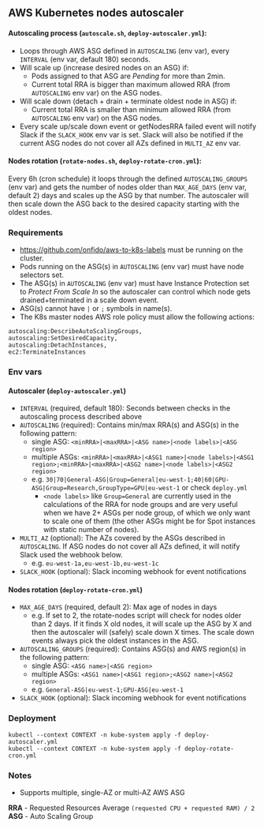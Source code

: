 ## AWS Kubernetes nodes autoscaler

#### Autoscaling process (`autoscale.sh`, `deploy-autoscaler.yml`):
- Loops through AWS ASG defined in `AUTOSCALING` (env var), every `INTERVAL` (env var, default 180) seconds.
- Will scale up (increase desired nodes on an ASG) if:
  - Pods assigned to that ASG are _Pending_ for more than 2min.
  - Current total RRA is bigger than maximum allowed RRA (from `AUTOSCALING` env var) on the ASG nodes.
- Will scale down (detach + drain + terminate oldest node in ASG) if:
  - Current total RRA is smaller than minimum allowed RRA (from `AUTOSCALING` env var) on the ASG nodes.
- Every scale up/scale down event or getNodesRRA failed event will notify Slack if the `SLACK_HOOK` env var is set.
Slack will also be notified if the current ASG nodes do not cover all AZs defined in `MULTI_AZ` env var.

#### Nodes rotation (`rotate-nodes.sh`, `deploy-rotate-cron.yml`):
Every 6h (cron schedule) it loops through the defined `AUTOSCALING_GROUPS` (env var) and gets the number of nodes older than `MAX_AGE_DAYS` (env var, default 2) days and scales up the ASG by that number. The autoscaler will then scale down the ASG back to the desired capacity starting with the oldest nodes.

### Requirements

- https://github.com/onfido/aws-to-k8s-labels must be running on the cluster.
- Pods running on the ASG(s) in `AUTOSCALING` (env var) must have node selectors set.
- The ASG(s) in `AUTOSCALING` (env var) must have Instance Protection set to _Protect From Scale In_ so the autoscaler can control which node gets drained+terminated in a scale down event.
- ASG(s) cannot have `|` or `;` symbols in name(s).
- The K8s master nodes AWS role policy must allow the following actions:
```
autoscaling:DescribeAutoScalingGroups,
autoscaling:SetDesiredCapacity,
autoscaling:DetachInstances,
ec2:TerminateInstances
```

### Env vars

#### Autoscaler (`deploy-autoscaler.yml`)
- `INTERVAL` (required, default 180): Seconds between checks in the autoscaling process described above
- `AUTOSCALING` (required): Contains min/max RRA(s) and ASG(s) in the following pattern:
  - single ASG: `<minRRA>|<maxRRA>|<ASG name>|<node labels>|<ASG region>`
  - multiple ASGs: `<minRRA>|<maxRRA>|<ASG1 name>|<node labels>|<ASG1 region>;<minRRA>|<maxRRA>|<ASG2 name>|<node labels>|<ASG2 region>`
  - e.g. `30|70|General-ASG|Group=General|eu-west-1;40|60|GPU-ASG|Group=Research,GroupType=GPU|eu-west-1` or check `deploy.yml`
    - `<node labels>` like `Group=General` are currently used in the calculations of the RRA for node groups and are very useful when we have 2+ ASGs per node group, of which we only want to scale one of them (the other ASGs might be for Spot instances with static number of nodes).
- `MULTI_AZ` (optional): The AZs covered by the ASGs described in `AUTOSCALING`. If ASG nodes do not cover all AZs defined, it will notify Slack used the webhook below.
  - e.g. `eu-west-1a,eu-west-1b,eu-west-1c`
- `SLACK_HOOK` (optional): Slack incoming webhook for event notifications

#### Nodes rotation (`deploy-rotate-cron.yml`)
- `MAX_AGE_DAYS` (required, default 2): Max age of nodes in days
  - e.g. If set to 2, the rotate-nodes script will check for nodes older than 2 days. If it finds X old nodes, it will scale up the ASG by X and then the autoscaler will (safely) scale down X times. The scale down events always pick the oldest instances in the ASG.
- `AUTOSCALING_GROUPS` (required): Contains ASG(s) and AWS region(s) in the following pattern:
  - single ASG: `<ASG name>|<ASG region>`
  - multiple ASGs: `<ASG1 name>|<ASG1 region>;<ASG2 name>|<ASG2 region>`
  - e.g. `General-ASG|eu-west-1;GPU-ASG|eu-west-1`
- `SLACK_HOOK` (optional): Slack incoming webhook for event notifications

### Deployment

```
kubectl --context CONTEXT -n kube-system apply -f deploy-autoscaler.yml
kubectl --context CONTEXT -n kube-system apply -f deploy-rotate-cron.yml
```

### Notes

- Supports multiple, single-AZ or multi-AZ AWS ASG

**RRA** - Requested Resources Average `(requested CPU + requested RAM) / 2`
<br>**ASG** - Auto Scaling Group
